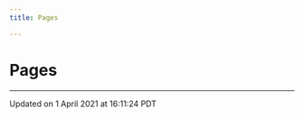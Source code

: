 ```yaml
---
title: Pages

---
```

# Pages







-------------------------------

Updated on  1 April 2021 at 16:11:24 PDT
